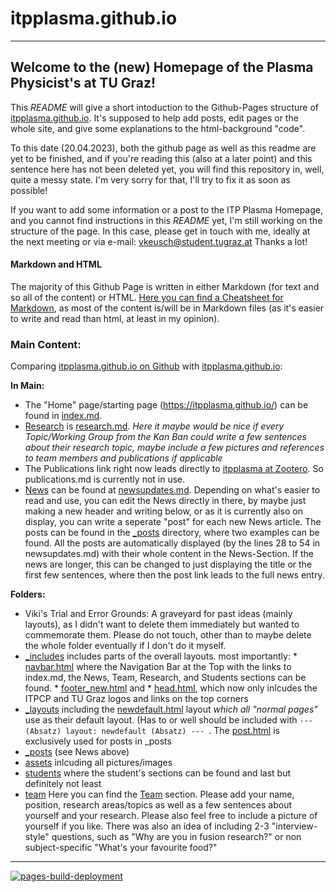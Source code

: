# itpplasma.github.io
----
## Welcome to the (new) Homepage of the Plasma Physicist's at TU Graz!

This _README_ will give a short intoduction to the Github-Pages structure of [itpplasma.github.io](href="https://itpplasma.github.io/"). It's supposed to help add posts, edit pages or the whole site, and give some explanations to the html-background "code". 

To this date (20.04.2023), both the github page as well as this readme are yet to be finished, and if you're reading this (also at a later point) and this sentence here has not been deleted yet, you will find this repository in, well, quite a messy state. I'm very sorry for that, I'll try to fix it as soon as possible!

If you want to add some information or a post to the ITP Plasma Homepage, and you cannot find instructions in this _README_ yet, I'm still working on the structure of the page. In this case, please get in touch with me, ideally at the next meeting or via e-mail: vkeusch@student.tugraz.at Thanks a lot!


#### Markdown and HTML

The majority of this Github Page is written in either Markdown (for text and so all of the content) or HTML. [Here you can find a Cheatsheet for Markdown](https://github.com/adam-p/markdown-here/wiki/Markdown-Cheatsheet), as most of the content is/will be in Markdown files (as it's easier to write and read than html, at least in my opinion).

### Main Content:

Comparing [itpplasma.github.io on Github](https://github.com/itpplasma/itpplasma.github.io) with [itpplasma.github.io](href="https://itpplasma.github.io/"):

**In Main:**

* The "Home" page/starting page (https://itpplasma.github.io/) can be found in [index.md](https://github.com/itpplasma/itpplasma.github.io/blob/main/index.md).
* [Research](https://itpplasma.github.io/research) is [research.md](https://github.com/itpplasma/itpplasma.github.io/blob/main/research.md). _Here it maybe would be nice if every Topic/Working Group from the Kan Ban could write a few sentences about their research topic, maybe include a few pictures and references to team members and publications if applicable_
* The Publications link right now leads directly to [itpplasma at Zootero](https://www.zotero.org/itpplasma). So publications.md is currently not in use.
* [News](https://itpplasma.github.io/newsupdates.html) can be found at [newsupdates.md](https://github.com/itpplasma/itpplasma.github.io/blob/main/newsupdates.md). Depending on what's easier to read and use, you can edit the News directly in there, by maybe just making a new header and writing below, or as it is currently also on display, you can write a seperate "post" for each new News article. The posts can be found in the [\_posts](https://github.com/itpplasma/itpplasma.github.io/tree/main/_posts) directory, where two examples can be found. All the posts are automatically displayed (by the lines 28 to 54 in newsupdates.md) with their whole content in the News-Section. If the news are longer, this can be changed to just displaying the title or the first few sentences, where then the post link leads to the full news entry.

**Folders:**

* Viki's Trial and Error Grounds: A graveyard for past ideas (mainly layouts), as I didn't want to delete them immediately but wanted to commemorate them. Please do not touch, other than to maybe delete the whole folder eventually if I don't do it myself.
* [\_includes](https://github.com/itpplasma/itpplasma.github.io/tree/main/_includes) includes parts of the overall layouts. most importantly:
        * [navbar.html](https://github.com/itpplasma/itpplasma.github.io/blob/main/_includes/navbar.html) where the Navigation Bar at the Top with the links to index.md, the News, Team, Research, and Students sections can be found. 
        * [footer_new.html](https://github.com/itpplasma/itpplasma.github.io/blob/main/_includes/footer_new.html) and
        * [head.html](https://github.com/itpplasma/itpplasma.github.io/blob/main/_includes/head.html), which now only inlcudes the ITPCP and TU Graz logos and links on the top corners
* [\_layouts](https://github.com/itpplasma/itpplasma.github.io/tree/main/_layouts) including the [newdefault.html](https://github.com/itpplasma/itpplasma.github.io/tree/main/_layouts/newdefault.html) layout _which all "normal pages"_ use as their default layout. (Has to or well should be included with `--- (Absatz) layout: newdefault (Absatz) --- `. The [post.html](https://github.com/itpplasma/itpplasma.github.io/blob/main/_layouts/post.html) is exclusively used for posts in \_posts
* [\_posts](https://github.com/itpplasma/itpplasma.github.io/tree/main/_posts) (see News above)
* [assets](https://github.com/itpplasma/itpplasma.github.io/tree/main/assets) inlcuding all pictures/images 
* [students](https://github.com/itpplasma/itpplasma.github.io/tree/main/students) where the student's sections can be found and last but definitely not least
* [team](https://github.com/itpplasma/itpplasma.github.io/tree/main/team) Here you can find the [Team](https://itpplasma.github.io/team/team.html) section. Please add your name, position, research areas/topics as well as a few sentences about yourself and your research. Please also feel free to include a picture of yourself if you like. There was also an idea of including 2-3 "interview-style" questions, such as "Why are you in fusion research?" or non subject-specific "What's your favourite food?"


----
[![pages-build-deployment](https://github.com/itpplasma/itpplasma.github.io/actions/workflows/pages/pages-build-deployment/badge.svg)](https://github.com/itpplasma/itpplasma.github.io/actions/workflows/pages/pages-build-deployment)
